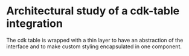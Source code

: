 # Architectural study of a cdk-table integration

The cdk table is wrapped with a thin layer to have an abstraction of the interface and to make custom styling encapsulated in one component.

